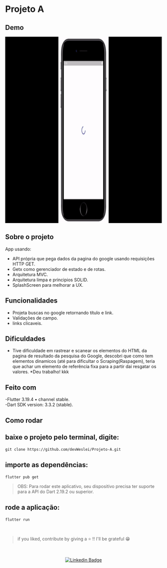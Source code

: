 # Projeto A       

## Demo       
<p align="center">   
  <img alt="Demo" src="https://github.com/devWeslei/Projeto-A/blob/main/lib/assets/demo.gif "min-height="480px" max-height="600px" height="600px">   
</p>

## Sobre o projeto    
App usando:   
- API própria que pega dados da pagina do google usando requisições HTTP GET.     
- Getx como gerenciador de estado e de rotas.   
- Arquitetura MVC.    
- Arquitetura limpa e principios SOLID.  
- SplashScreen para melhorar a UX.
   

## Funcionalidades       
- Projeta buscas no google retornando título e link.       
- Validações de campo.   
- links clicaveis.     

## Dificuldades       
- Tive dificuldade em rastrear e scanear os elementos do HTML da pagina de resultado da pesquisa do Google, descobri que como tem elementos dinamicos (até para dificultar o Scraping(Raspagem), teria que achar um elemento de referência fixa para a partir dai resgatar os valores. *Deu trabalho! kkk     

## Feito com      
-Flutter 3.19.4 • channel stable.   
-Dart SDK version: 3.3.2 (stable).     

## Como rodar    
## baixe o projeto pelo terminal, digite:   
`git clone https://github.com/devWeslei/Projeto-A.git`   

## importe as dependências:   
`flutter pub get`   
   
>OBS: Para rodar este aplicativo, seu dispositivo precisa ter suporte para a API do Dart 2.19.2 ou superior.     
   
## rode a aplicação:
`flutter run`   

</br>

>if you liked, contribute by giving a ⭐ !! I'll be grateful 😁      

</br>   
<div align="center">   
  
   [![Linkedin Badge](https://img.shields.io/badge/-weslei%20tiago-292929?style=flat-square&logo=Linkedin&logoColor=white&link=https://www.linkedin.com/in/weslei-tiago-53b47a208/)](https://www.linkedin.com/in/weslei-tiago-53b47a208/)   
  
   </div>
